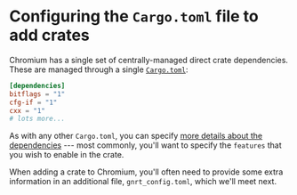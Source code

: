 # Configuring the `Cargo.toml` file to add crates

Chromium has a single set of centrally-managed direct crate dependencies.
These are managed through a single [`Cargo.toml`][0]:

```toml
[dependencies]
bitflags = "1"
cfg-if = "1"
cxx = "1"
# lots more...
```

As with any other `Cargo.toml`, you can specify [more details about
the dependencies][1] --- most commonly, you'll want to specify the `features` that
you wish to enable in the crate.

When adding a crate to Chromium, you'll often need to provide some extra
information in an additional file, `gnrt_config.toml`, which we'll meet next.


[0]: https://source.chromium.org/chromium/chromium/src/+/main:third_party/rust/chromium_crates_io/Cargo.toml
[1]: https://doc.rust-lang.org/cargo/reference/specifying-dependencies.html
